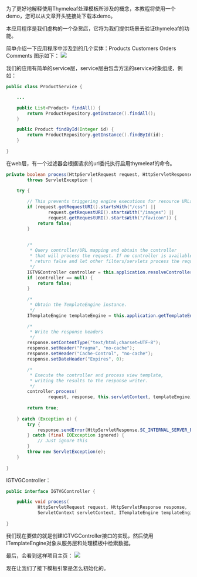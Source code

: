 为了更好地解释使用Thymeleaf处理模板所涉及的概念，本教程将使用一个demo，您可以从文章开头链接处下载本demo。

本应用程序是我们虚构的一个杂货店，它将为我们提供场景去验证thymeleaf的功能。

简单介绍一下应用程序中涉及到的几个实体：Products Customers Orders Comments 图示如下：
![](http://www.thymeleaf.org/doc/tutorials/3.0/images/usingthymeleaf/gtvg-model.png)

我们的应用有简单的service层，service层由包含方法的service对象组成，例如：
```java
public class ProductService {

    ...

    public List<Product> findAll() {
        return ProductRepository.getInstance().findAll();
    }

    public Product findById(Integer id) {
        return ProductRepository.getInstance().findById(id);
    }
    
}

```
在web层，有一个过滤器会根据请求的url委托执行启用thymeleaf的命令。


```java
private boolean process(HttpServletRequest request, HttpServletResponse response)
        throws ServletException {
    
    try {

        // This prevents triggering engine executions for resource URLs
        if (request.getRequestURI().startsWith("/css") ||
                request.getRequestURI().startsWith("/images") ||
                request.getRequestURI().startsWith("/favicon")) {
            return false;
        }

        
        /*
         * Query controller/URL mapping and obtain the controller
         * that will process the request. If no controller is available,
         * return false and let other filters/servlets process the request.
         */
        IGTVGController controller = this.application.resolveControllerForRequest(request);
        if (controller == null) {
            return false;
        }

        /*
         * Obtain the TemplateEngine instance.
         */
        ITemplateEngine templateEngine = this.application.getTemplateEngine();

        /*
         * Write the response headers
         */
        response.setContentType("text/html;charset=UTF-8");
        response.setHeader("Pragma", "no-cache");
        response.setHeader("Cache-Control", "no-cache");
        response.setDateHeader("Expires", 0);

        /*
         * Execute the controller and process view template,
         * writing the results to the response writer. 
         */
        controller.process(
                request, response, this.servletContext, templateEngine);
        
        return true;
        
    } catch (Exception e) {
        try {
            response.sendError(HttpServletResponse.SC_INTERNAL_SERVER_ERROR);
        } catch (final IOException ignored) {
            // Just ignore this
        }
        throw new ServletException(e);
    }
    
}

```
IGTVGController：


```java
public interface IGTVGController {

    public void process(
            HttpServletRequest request, HttpServletResponse response,
            ServletContext servletContext, ITemplateEngine templateEngine);    
    
}

```
我们现在要做的就是创建IGTVGController接口的实现，然后使用ITemplateEngine对象从服务层和处理模板中检索数据。

最后，会看到这样项目主页：
![](http://www.thymeleaf.org/doc/tutorials/3.0/images/usingthymeleaf/gtvg-view.png)

现在让我们了接下模板引擎是怎么初始化的。

